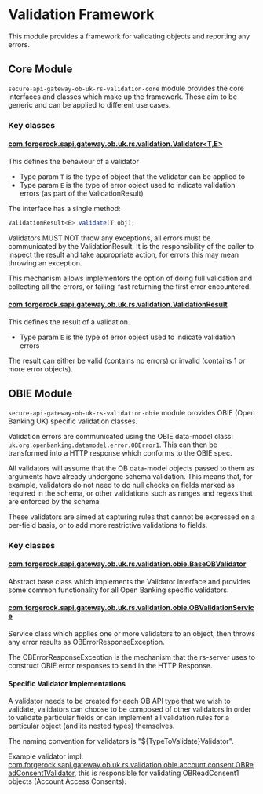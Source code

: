 # Validation Framework
This module provides a framework for validating objects and reporting any errors.

## Core Module

`secure-api-gateway-ob-uk-rs-validation-core` module provides the core interfaces and classes which make up the
framework. These aim to be generic and can be applied to different use cases.

### Key classes
#### [com.forgerock.sapi.gateway.ob.uk.rs.validation.Validator<T,E>](secure-api-gateway-ob-uk-rs-validation-core/src/main/java/com/forgerock/sapi/gateway/ob/uk/rs/validation/Validator.java)
This defines the behaviour of a validator

- Type param `T` is the type of object that the validator can be applied to
- Type param `E` is the type of error object used to indicate validation errors (as part of the ValidationResult)

The interface has a single method:
```java
ValidationResult<E> validate(T obj);
```

Validators MUST NOT throw any exceptions, all errors must be communicated by the ValidationResult. It is the responsibility
of the caller to inspect the result and take appropriate action, for errors this may mean throwing an exception.

This mechanism allows implementors the option of doing full validation and collecting all the errors, 
or failing-fast returning the first error encountered.

#### [com.forgerock.sapi.gateway.ob.uk.rs.validation.ValidationResult<E>](secure-api-gateway-ob-uk-rs-validation-core/src/main/java/com/forgerock/sapi/gateway/ob/uk/rs/validation/ValidationResult.java) 
This defines the result of a validation.

- Type param `E` is the type of error object used to indicate validation errors

The result can either be valid (contains no errors) or invalid (contains 1 or more error objects).


## OBIE Module
`secure-api-gateway-ob-uk-rs-validation-obie` module provides OBIE (Open Banking UK) specific validation classes.

Validation errors are communicated using the OBIE data-model class: `uk.org.openbanking.datamodel.error.OBError1`.
This can then be transformed into a HTTP response which conforms to the OBIE spec.

All validators will assume that the OB data-model objects passed to them as arguments have already undergone schema validation.
This means that, for example, validators do not need to do null checks on fields marked as required in the schema, or other
validations such as ranges and regexs that are enforced by the schema.

These validators are aimed at capturing rules that cannot be expressed on a per-field basis, or to add more restrictive
validations to fields.

### Key classes
#### [com.forgerock.sapi.gateway.ob.uk.rs.validation.obie.BaseOBValidator<T>](secure-api-gateway-ob-uk-rs-validation-obie/src/main/java/com/forgerock/sapi/gateway/ob/uk/rs/validation/obie/BaseOBValidator.java) 
Abstract base class which implements the Validator interface and provides some common functionality for all Open Banking specific validators.

#### [com.forgerock.sapi.gateway.ob.uk.rs.validation.obie.OBValidationService<T>](secure-api-gateway-ob-uk-rs-validation-obie/src/main/java/com/forgerock/sapi/gateway/ob/uk/rs/validation/obie/OBValidationService.java)
Service class which applies one or more validators to an object, then throws any error results as OBErrorResponseException.

The OBErrorResponseException is the mechanism that the rs-server uses to construct OBIE error responses to send in the HTTP Response.

#### Specific Validator Implementations
A validator needs to be created for each OB API type that we wish to validate, validators can choose to be composed of other validators in order
to validate particular fields or can implement all validation rules for a particular object (and its nested types) themselves.

The naming convention for validators is "${TypeToValidate}Validator".

Example validator impl: [com.forgerock.sapi.gateway.ob.uk.rs.validation.obie.account.consent.OBReadConsent1Validator](secure-api-gateway-ob-uk-rs-validation-obie/src/main/java/com/forgerock/sapi/gateway/ob/uk/rs/validation/obie/account/consent/OBReadConsent1Validator.java),
this is responsible for validating OBReadConsent1 objects (Account Access Consents).